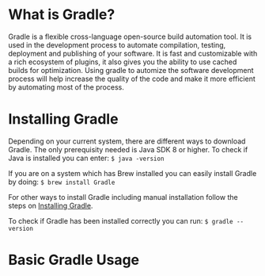 # What is Gradle?
Gradle is a flexible cross-language open-source build automation tool. It is used in the development process to automate compilation, testing, deployment and publishing of your software. It is fast and customizable with a rich ecosystem of plugins, it also gives you the ability to use cached builds for optimization. Using gradle to automize the software development process will help increase the quality of the code and make it more efficient by automating most of the process.

# Installing Gradle
Depending on your current system, there are different ways to download Gradle. The only prerequisity needed is Java SDK 8 or higher. To check if Java is installed you can enter:
  `$ java -version`

If you are on a system which has Brew installed you can easily install Gradle by doing:
  `$ brew install Gradle`

For other ways to install Gradle including manual installation follow the steps on [Installing Gradle](https://gradle.org/install/).

To check if Gradle has been installed correctly you can run:
`$ gradle --version`

# Basic Gradle Usage
